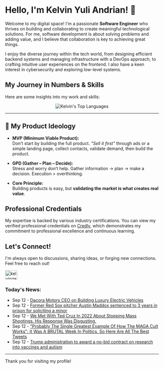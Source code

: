 # Hello, I'm Kelvin Yuli Andrian! 👋

Welcome to my digital space! I'm a passionate **Software Engineer** who thrives on building and collaborating to create meaningful technological solutions. For me, software development is about solving problems and adding value, and I believe that collaboration is key to achieving great things.

I enjoy the diverse journey within the tech world, from designing efficient backend systems and managing infrastructure with a DevOps approach, to crafting intuitive user experiences on the frontend. I also have a keen interest in cybersecurity and exploring low-level systems.

## My Journey in Numbers & Skills

Here are some insights into my work and skills:

<p align="center">
  <img src="https://github-readme-stats.vercel.app/api/top-langs/?username=kelvinzer0&layout=compact&theme=radical" alt="Kelvin's Top Languages" />
</p>

---

## 🚀 My Product Ideology

- **MVP (Minimum Viable Product):**  
  Don’t start by building the full product. *"Sell it first"* through ads or a simple landing page, collect contacts, validate demand, then build the product.

- **GPD (Gather – Plan – Decide):**  
  Stress and worry don’t help. Gather information → plan → make a decision. Execution > overthinking.

- **Core Principle:**  
  Building products is easy, but **validating the market is what creates real value**.

## Professional Credentials

My expertise is backed by various industry certifications. You can view my verified professional credentials on [Credly](https://www.credly.com/users/kelvin-yuli-andrian/badges), which demonstrates my commitment to professional excellence and continuous learning.

## Let's Connect!

I'm always open to discussions, sharing ideas, or forging new connections. Feel free to reach out!

<p align="left">
    <a href="https://linkedin.com/in/kelvinzero" target="blank"><img align="center" src="https://cdn.jsdelivr.net/npm/simple-icons@3.0.1/icons/linkedin.svg" alt="kelvinzero" height="30" width="40" /></a>
</p>

### Today's News:

<!-- feed start -->
- Sep 12 - [Dacora Motors CEO on Building Luxury Electric Vehicles](https://finance.yahoo.com/video/dacora-motors-ceo-building-luxury-224048248.html)
- Sep 12 - [Former Red Sox pitcher Austin Maddox sentenced to 3 years in prison for soliciting a minor](https://www.yahoo.com/news/articles/former-red-sox-pitcher-austin-222335539.html)
- Sep 12 - [We Met With Ted Cruz In 2022 About Stopping Mass Shootings. His Response Was Disgusting.](https://www.yahoo.com/news/articles/met-ted-cruz-2022-stopping-215502367.html)
- Sep 12 - ["Probably The Single Greatest Example Of How The MAGA Cult Works": It Was A BRUTAL Week In Politics, So Here Are All The Best Tweets](https://www.yahoo.com/news/articles/probably-single-greatest-example-maga-212221892.html)
- Sep 12 - [Trump administration to award a no-bid contract on research into vaccines and autism](https://www.yahoo.com/news/articles/us-government-award-no-bid-210715062.html)
<!-- feed end -->

---

Thank you for visiting my profile!
